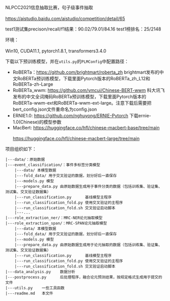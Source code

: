 NLPCC2021信息抽取比赛，句子级事件抽取<br>  
https://aistudio.baidu.com/aistudio/competition/detail/65<br>  

test1测试集precison/recall/f1结果：90.02/79.01/84.16
test1榜排名：25/2148

环境：<br>  
Win10, CUDA11.1, pytorch1.8.1, transformers3.4.0<br>  

下载以下预训练模型，并在`utils.py`的`PLMConfig`中配置路径：<br>  
* RoBERTa：https://github.com/brightmart/roberta_zh     brightmart发布的中文RoBERTa预训练模型，下载里面Pytorch版本的RoBERTa_zh_L12和RoBERTa-zh-Large<br>  
* RoBERTa_wwm: https://github.com/ymcui/Chinese-BERT-wwm     科大讯飞发布的中文全词掩码RoBERTa预训练模型，下载里面Pytorch版本的RoBERTa-wwm-ext和RoBERTa-wwm-ext-large。注意下载后需要把bert_config.json文件重命名为config.json<br>  
* ERNIE1.0: https://github.com/nghuyong/ERNIE-Pytorch   下载ernie-1.0(Chinese)的模型参数<br>  
* MacBert: https://huggingface.co/hfl/chinese-macbert-base/tree/main<br>  
         https://huggingface.co/hfl/chinese-macbert-large/tree/main<br>  

项目组织如下：

    |---data/：原始数据
    |---event_classification/：事件多标签分类模型
        |---data/ 本模型数据
        |---fold_data/ 用于交叉验证的数据，划分好后一直保存
        |---models.py 模型
        |---prepare_data.py 由原始数据生成用于事件分类的数据（包括训练集、验证集、测试集、交叉验证数据集）
        |---run_classification.py      基线模型主程序
        |---run_classification_fold.py 使用交叉验证的主程序  
        |---run_classification_fold.sh 交叉验证启动脚本  
        |---...
    |---role_extraction_ner/：MRC-NER论元抽取模型
    |---role_extraction_span/：MRC-SPAN论元抽取模型
        |---data/ 本模型数据
        |---fold_data/ 用于交叉验证的数据，划分好后一直保存
        |---models.py 模型
        |---prepare_data.py 由原始数据生成用于论元抽取的数据（包括训练集、验证集、测试集、交叉验证数据集）
        |---run_classification.py      基线模型主程序
        |---run_classification_fold.py 使用交叉验证的主程序
        |---run_classification_fold.sh 交叉验证启动脚本
    |---data_analysis.py    数据分析
    |---postprocess.py      后处理程序，融合论元预测结果，按规定格式生成用于提交的文件
    |---utils.py    一些工具函数
    |---readme.md   本文件
